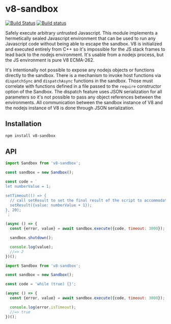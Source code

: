 # v8-sandbox

[![Build Status](https://travis-ci.org/fulcrumapp/v8-sandbox.svg?branch=master)](https://travis-ci.org/fulcrumapp/v8-sandbox)
[![Build status](https://ci.appveyor.com/api/projects/status/1drnn1nksas414gr?svg=true)](https://ci.appveyor.com/project/Fulcrum/v8-sandbox)


Safely execute arbitrary untrusted Javascript. This module implements a hermetically sealed Javascript environment that can be used to run any Javascript code without being able to escape the sandbox. V8 is initialized and executed entirely from C++ so it's impossible for the JS stack frames to lead back to the nodejs environment. It's usable from a nodejs process, but the JS environment is pure V8 ECMA-262.

It's intentionally not possible to expose any nodejs objects or functions directly to the sandbox. There is a mechanism to invoke host functions via `dispatchSync` and `dispatchAsync` functions in the sandbox. Those must correlate with functions defined in a file passed to the `require` constructor option of the Sandbox. The dispatch feature uses JSON serialization for all parameters so it's not possible to pass any object references between the environments. All communication between the sandbox instance of V8 and the nodejs instance of V8 is done through JSON serialization.

## Installation

```sh
npm install v8-sandbox
```

## API

```js
import Sandbox from 'v8-sandbox';

const sandbox = new Sandbox();

const code = `
let numberValue = 1;

setTimeout(() => {
  // call setResult to set the final result of the script to accommodate async code
  setResult({value: numberValue + 1});
}, 20);
`;

(async () => {
  const {error, value} = await sandbox.execute({code, timeout: 3000});

  sandbox.shutdown();

  console.log(value);
  //=> 2
})();
```

```js
import Sandbox from 'v8-sandbox';

const sandbox = new Sandbox();

const code = 'while (true) {}';

(async () => {
  const {error, value} = await sandbox.execute({code, timeout: 3000});

  console.log(error.isTimeout);
  //=> true
})();
```
